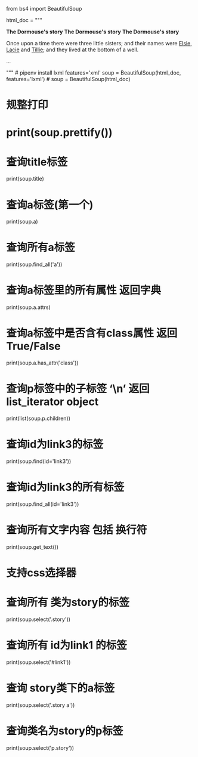 from bs4 import BeautifulSoup

html_doc = """
<html><head><title>The Dormouse's story</title></head>
<body>
<p class="title">
<b >The Dormouse's story</b>
<b>The Dormouse's story</b>
<b>The Dormouse's story</b>
</p>
<p class="story">Once upon a time there were three little sisters; and their names were
<a href="http://example.com/elsie" class="sister" id="link1">Elsie</a>,
<a href="http://example.com/lacie" class="sister" id="link2">Lacie</a> and
<a href="http://example.com/tillie" class="sister" id="link3">Tillie</a>;
and they lived at the bottom of a well.</p>

<p class="story">...</p>
"""
# pipenv install lxml      features='xml'
soup = BeautifulSoup(html_doc, features='lxml')
# soup = BeautifulSoup(html_doc)

# 规整打印
# print(soup.prettify())

# 查询title标签
print(soup.title)
# 查询a标签(第一个)
print(soup.a)
# 查询所有a标签
print(soup.find_all('a'))
# 查询a标签里的所有属性 返回字典
print(soup.a.attrs)
# 查询a标签中是否含有class属性  返回True/False
print(soup.a.has_attr('class'))
# 查询p标签中的子标签  ‘\n’ 返回 list_iterator object
print(list(soup.p.children))
# 查询id为link3的标签
print(soup.find(id='link3'))
# 查询id为link3的所有标签
print(soup.find_all(id='link3'))
# 查询所有文字内容 包括 换行符
print(soup.get_text())

# 支持css选择器
# 查询所有 类为story的标签
print(soup.select('.story'))
# 查询所有 id为link1 的标签
print(soup.select('#link1'))
# 查询 story类下的a标签
print(soup.select('.story a'))
# 查询类名为story的p标签
print(soup.select('p.story'))
